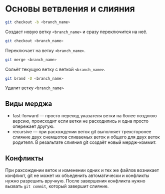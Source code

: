 # Основы ветвления и слияния

```bash
git checkout -b <branch_name>
```
Создаст новую ветку `<branch_name>` и сразу переключится на неё.

```bash
git checkout <branch_name>
```
Переключает на ветку `<branch_name>`.

```bash
git merge <branch_name>
```
Сольёт текущую ветку с веткой `<branch_name>`.

```bash
git brand -D <branch_name>
```
Удалит ветку `<branch_name>`

## Виды мерджа

* fast-forward — просто переход указателя ветки на более позднюю версию, происходит если ветки не расходились и одна просто опережает другую.
* recursive — при расхождении веток git выполняет трехсторонее слияние двух снемшотов сливаемых веток и общего для двух веток родителя. В резальтате слияния git создаёт новый мердж-коммит.

## Конфликты

При рахсождении веток и изменении одних и тех же файлов возникает конфликт, git не может их объеденить автоматически и конфликты нужно разрешить вручную. После завершения конфликта нужно вызвать `git commit`, который завершит слияние.
